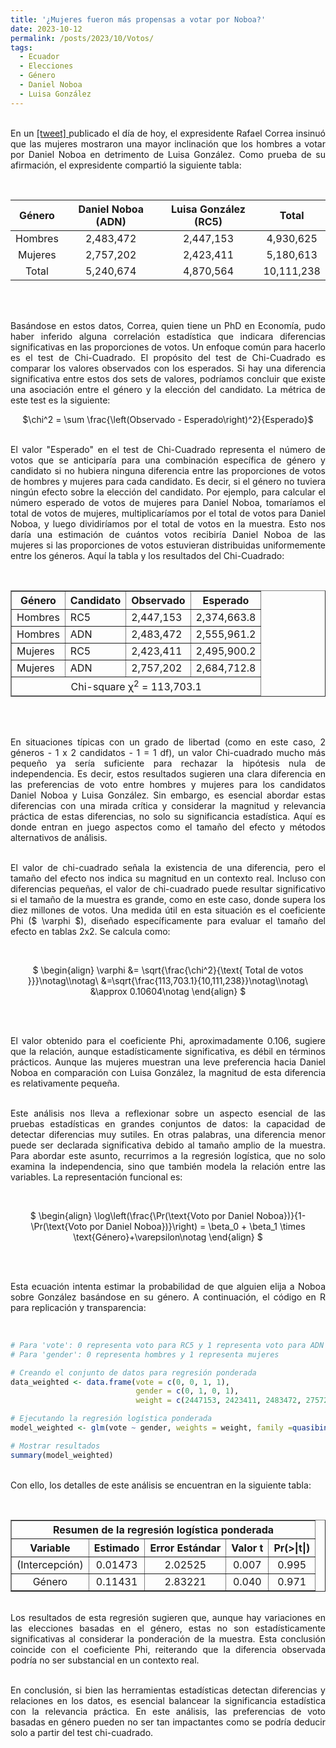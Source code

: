 ```yaml
---
title: '¿Mujeres fueron más propensas a votar por Noboa?'
date: 2023-10-12
permalink: /posts/2023/10/Votos/
tags:
  - Ecuador
  - Elecciones
  - Género
  - Daniel Noboa
  - Luisa González
---
```



<div style="text-align: justify;">

<br>En un <a href="https://twitter.com/MashiRafael/status/1714505391780889007"> [tweet] </a> publicado el día de hoy, el expresidente Rafael Correa insinuó que las mujeres mostraron una mayor inclinación que los hombres a votar por Daniel Noboa en detrimento de Luisa González. Como prueba de su afirmación, el expresidente compartió la siguiente tabla:<br>

<br><center>
<table>
    <thead>
        <tr>
            <th style="text-align:center;">Género</th>
            <th style="text-align:center;">Daniel Noboa (ADN)</th>
            <th style="text-align:center;">Luisa González (RC5)</th>
            <th style="text-align:center;">Total</th>
        </tr>
    </thead>
    <tbody>
        <tr>
            <td style="text-align:center;">Hombres</td>
            <td style="text-align:center;">2,483,472</td>
            <td style="text-align:center;">2,447,153</td>
            <td style="text-align:center;">4,930,625</td>
        </tr>
        <tr>
            <td style="text-align:center;">Mujeres</td>
            <td style="text-align:center;">2,757,202</td>
            <td style="text-align:center;">2,423,411</td>
            <td style="text-align:center;">5,180,613</td>
        </tr>
        <tr>
            <td style="text-align:center;">Total</td>
            <td style="text-align:center;">5,240,674</td>
            <td style="text-align:center;">4,870,564</td>
            <td style="text-align:center;">10,111,238</td>
        </tr>
    </tbody>
</table>
</center><br>


<br>Basándose en estos datos, Correa, quien tiene un PhD en Economía, pudo haber inferido alguna correlación estadística que indicara diferencias significativas en las proporciones de votos. Un enfoque común para hacerlo es el test de Chi-Cuadrado. El propósito del test de Chi-Cuadrado es comparar los valores observados con los esperados. Si hay una diferencia significativa entre estos dos sets de valores, podríamos concluir que existe una asociación entre el género y la elección del candidato. La métrica de este test es la siguiente:<br>

<center>

$\chi^2 = \sum \frac{\left(Observado - Esperado\right)^2}{Esperado}$

</center>

<br>El valor "Esperado" en el test de Chi-Cuadrado representa el número de votos que se anticiparía para una combinación específica de género y candidato si no hubiera ninguna diferencia entre las proporciones de votos de hombres y mujeres para cada candidato. Es decir, si el género no tuviera ningún efecto sobre la elección del candidato. Por ejemplo, para calcular el número esperado de votos de mujeres para Daniel Noboa, tomaríamos el total de votos de mujeres, multiplicaríamos por el total de votos para Daniel Noboa, y luego dividiríamos por el total de votos en la muestra. Esto nos daría una estimación de cuántos votos recibiría Daniel Noboa de las mujeres si las proporciones de votos estuvieran distribuidas uniformemente entre los géneros. Aquí la tabla y los resultados del Chi-Cuadrado:<br>

<br><center>
<table border="1">
    <thead>
        <tr>
            <th>Género</th>
            <th>Candidato</th>
            <th>Observado</th>
            <th>Esperado</th>
        </tr>
    </thead>
    <tbody>
        <tr>
            <td>Hombres</td>
            <td>RC5</td>
            <td>2,447,153</td>
            <td>2,374,663.8</td>
        </tr>
        <tr>
            <td>Hombres</td>
            <td>ADN</td>
            <td>2,483,472</td>
            <td>2,555,961.2</td>
        </tr>
        <tr>
            <td>Mujeres</td>
            <td>RC5</td>
            <td>2,423,411</td>
            <td>2,495,900.2</td>
        </tr>
        <tr>
            <td>Mujeres</td>
            <td>ADN</td>
            <td>2,757,202</td>
            <td>2,684,712.8</td>
        </tr>
    </tbody>
    <tfoot>
        <tr>
            <td colspan="4" style="text-align:center;">Chi-square &chi;<sup>2</sup> = 113,703.1</td>
        </tr>
    </tfoot>
</table>
</center><br>


<br> En situaciones típicas con un grado de libertad (como en este caso, 2 géneros - 1 x 2 candidatos - 1 = 1 df), un valor Chi-cuadrado mucho más pequeño ya sería suficiente para rechazar la hipótesis nula de independencia. Es decir, estos resultados sugieren una clara diferencia en las preferencias de voto entre hombres y mujeres para los candidatos Daniel Noboa y Luisa González. Sin embargo, es esencial abordar estas diferencias con una mirada crítica y considerar la magnitud y relevancia práctica de estas diferencias, no solo su significancia estadística. Aquí es donde entran en juego aspectos como el tamaño del efecto y métodos alternativos de análisis.<br>


<br>El valor de chi-cuadrado señala la existencia de una diferencia, pero el tamaño del efecto nos indica su magnitud en un contexto real. Incluso con diferencias pequeñas, el valor de chi-cuadrado puede resultar significativo si el tamaño de la muestra es grande, como en este caso, donde supera los diez millones de votos. Una medida útil en esta situación es el coeficiente Phi ($ \varphi $), diseñado específicamente para evaluar el tamaño del efecto en tablas 2x2. Se calcula como:<br>

<br><center>

$
\begin{align}
\varphi &= \sqrt{\frac{\chi^2}{\text{ Total de votos }}}\notag\\\notag\\
        &=\sqrt{\frac{113,703.1}{10,111,238}}\notag\\\notag\\
        &\approx 0.10604\notag
\end{align}
$

</center><br>

<br>El valor obtenido para el coeficiente Phi, aproximadamente 0.106, sugiere que la relación, aunque estadísticamente significativa, es débil en términos prácticos. Aunque las mujeres muestran una leve preferencia hacia Daniel Noboa en comparación con Luisa González, la magnitud de esta diferencia es relativamente pequeña.<br>

<br>Este análisis nos lleva a reflexionar sobre un aspecto esencial de las pruebas estadísticas en grandes conjuntos de datos: la capacidad de detectar diferencias muy sutiles. En otras palabras, una diferencia menor puede ser declarada significativa debido al tamaño amplio de la muestra. Para abordar este asunto, recurrimos a la regresión logística, que no solo examina la independencia, sino que también modela la relación entre las variables. La representación funcional es:<br>

<br><center>

$
\begin{align}
\log\left(\frac{\Pr(\text{Voto por Daniel Noboa})}{1-\Pr(\text{Voto por Daniel Noboa})}\right) = \beta_0 + \beta_1 \times \text{Género}+\varepsilon\notag
\end{align}
$

</center><br>

<br>Esta ecuación intenta estimar la probabilidad de que alguien elija a Noboa sobre González basándose en su género. A continuación, el código en R para replicación y transparencia:<br>

<br>

```R
# Para 'vote': 0 representa voto para RC5 y 1 representa voto para ADN
# Para 'gender': 0 representa hombres y 1 representa mujeres

# Creando el conjunto de datos para regresión ponderada
data_weighted <- data.frame(vote = c(0, 0, 1, 1),
                            gender = c(0, 1, 0, 1),
                            weight = c(2447153, 2423411, 2483472, 2757202))

# Ejecutando la regresión logística ponderada
model_weighted <- glm(vote ~ gender, weights = weight, family =quasibinomial(), data = data_weighted)

# Mostrar resultados
summary(model_weighted)
```


<br>Con ello, los detalles de este análisis se encuentran en la siguiente tabla:<br>

<br><table border="1" align="center" style="margin-left:auto;margin-right:auto;">
    <thead>
        <tr>
            <th colspan="5">Resumen de la regresión logística ponderada</th>
        </tr>
    </thead>
    <tbody>
        <tr>
            <th align="center">Variable</th>
            <th align="center">Estimado</th>
            <th align="center">Error Estándar</th>
            <th align="center">Valor t</th>
            <th align="center">Pr(>|t|)</th>
        </tr>
        <tr>
            <td align="center">(Intercepción)</td>
            <td align="center">0.01473</td>
            <td align="center">2.02525</td>
            <td align="center">0.007</td>
            <td align="center">0.995</td>
        </tr>
        <tr>
            <td align="center">Género</td>
            <td align="center">0.11431</td>
            <td align="center">2.83221</td>
            <td align="center">0.040</td>
            <td align="center">0.971</td>
        </tr>
    </tbody>
</table>

<br>Los resultados de esta regresión sugieren que, aunque hay variaciones en las elecciones basadas en el género, estas no son estadísticamente significativas al considerar la ponderación de la muestra. Esta conclusión coincide con el coeficiente Phi, reiterando que la diferencia observada podría no ser substancial en un contexto real.<br>

<br>En conclusión, si bien las herramientas estadísticas detectan diferencias y relaciones en los datos, es esencial balancear la significancia estadística con la relevancia práctica. En este análisis, las preferencias de voto basadas en género pueden no ser tan impactantes como se podría deducir solo a partir del test chi-cuadrado.<br>

</div>
